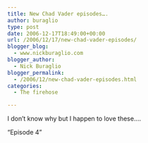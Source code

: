 ```yaml
---
title: New Chad Vader episodes….
author: buraglio
type: post
date: 2006-12-17T18:49:00+00:00
url: /2006/12/17/new-chad-vader-episodes/
blogger_blog:
  - www.nickburaglio.com
blogger_author:
  - Nick Buraglio
blogger_permalink:
  - /2006/12/new-chad-vader-episodes.html
categories:
  - The firehose

---
```

I don&#8217;t know why but I happen to love these&#8230;.

&#8220;Episode 4&#8221;